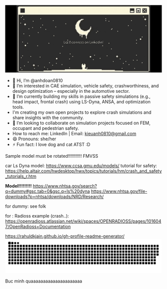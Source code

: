 <a href="https://www.linkedin.com/in/kieuanhdoan/">
<img src="https://github.com/anhdoan0810/anhdoan0810/blob/main/cat5.gif" alt="Alt Text" width="800">

</a>

 - 👋 Hi, I’m @anhdoan0810
 - 👀 I’m interested in CAE simulation, vehicle safety, crashworthiness, and design optimization – especially in the automotive sector.
 - 🌱 I’m currently building my skills in passive safety simulations (e.g., head impact, frontal crash) using LS-Dyna, ANSA, and optimization tools. 
 - I'm creating my own open projects to explore crash simulations and share insights with the community.
 - 💞️ I’m looking to collaborate on simulation projects focused on FEM, occupant  and pedestrian safety.
 - How to reach me: LinkedIn | Email: kieuanh0810@gmail.com
 - 😄 Pronouns: she/her
 - ⚡ Fun fact: I love dog and cat ATST :D


Sample model must be rotated!!!!!!!!!!! FMVSS

car Ls Dyna model: https://www.ccsa.gmu.edu/models/
tutorial for safety: https://help.altair.com/hwdesktop/hwx/topics/tutorials/hm/crash_and_safety_tutorials_r.htm

**Model!!!!!!!!!**
https://www.nhtsa.gov/search?q=dummy#gsc.tab=0&gsc.q=ls%20dyna
https://www.nhtsa.gov/file-downloads?p=nhtsa/downloads/NRD/Research/

for dummy: see folk

for : Radioss example (crash..): https://openradioss.atlassian.net/wiki/spaces/OPENRADIOSS/pages/1016047/OpenRadioss+Documentation

https://rahuldkjain.github.io/gh-profile-readme-generator/
![snake gif](https://github.com/anhdoan0810/anhdoan0810/blob/output/github-snake.svg)


Buc minh quaaaaaaaaaaaaaaaaaaaaa
